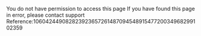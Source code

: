 You do not have permission to access this page If you have found this page in error, please contact support Reference:10604244908282392365726148709454891547720034968299102359